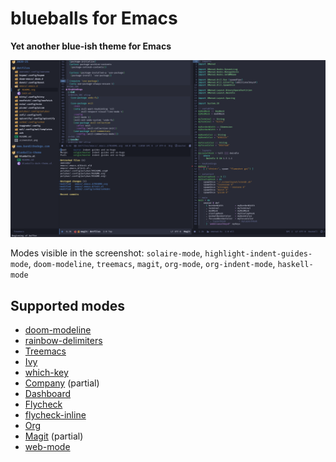 # blueballs for Emacs

**Yet another blue-ish theme for Emacs**

![Screenshot](screenshot.png)

Modes visible in the screenshot: `solaire-mode`, `highlight-indent-guides-mode`, `doom-modeline`, `treemacs`, `magit`, `org-mode`, `org-indent-mode`, `haskell-mode`

## Supported modes
- [doom-modeline](https://github.com/seagle0128/doom-modeline)
- [rainbow-delimiters](https://github.com/Fanael/rainbow-delimiters)
- [Treemacs](https://github.com/Alexander-Miller/treemacs)
- [Ivy](https://github.com/abo-abo/swiper)
- [which-key](https://github.com/justbur/emacs-which-key)
- [Company](http://company-mode.github.io/) (partial)
- [Dashboard](https://github.com/emacs-dashboard/emacs-dashboard)
- [Flycheck](https://www.flycheck.org/en/latest/)
- [flycheck-inline](https://github.com/flycheck/flycheck-inline)
- [Org](https://orgmode.org/)
- [Magit](https://magit.vc/) (partial)
- [web-mode](https://web-mode.org/)

